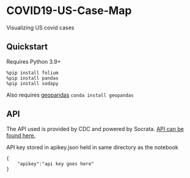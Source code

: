 # COVID19-US-Case-Map
Visualizing US covid cases

## Quickstart
Requires Python 3.9+

```
%pip install folium
%pip install pandas
%pip install sodapy
```

Also requires [geopandas](https://geopandas.org/getting_started/install.html)
`conda install geopandas`

## API 
The API used is provided by CDC and powered by Socrata.
[API can be found here.](https://dev.socrata.com/foundry/data.cdc.gov/9mfq-cb36)

API key stored in apikey.json held in same directory as the notebook

```
{
	"apikey":"api key goes here"
}
```
